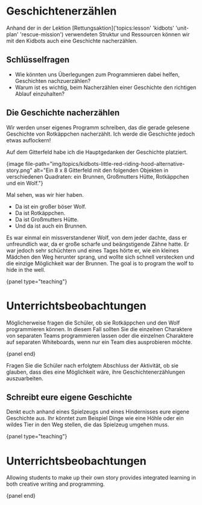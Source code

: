 # Geschichtenerzählen

Anhand der in der Lektion [Rettungsaktion]('topics:lesson' 'kidbots' 'unit-plan' 'rescue-mission') verwendeten Struktur und Ressourcen können wir mit den Kidbots auch eine Geschichte nacherzählen.

## Schlüsselfragen

- Wie könnten uns Überlegungen zum Programmieren dabei helfen, Geschichten nachzuerzählen?
- Warum ist es wichtig, beim Nacherzählen einer Geschichte den richtigen Ablauf einzuhalten?

## Die Geschichte nacherzählen

Wir werden unser eigenes Programm schreiben, das die gerade gelesene Geschichte von Rotkäppchen nacherzählt. Ich werde die Geschichte jedoch etwas auflockern!

Auf dem Gitterfeld habe ich die Hauptgedanken der Geschichte platziert.

{image file-path="img/topics/kidbots-little-red-riding-hood-alternative-story.png" alt="Ein 8 x 8 Gitterfeld mit den folgenden Objekten in verschiedenen Quadraten: ein Brunnen, Großmutters Hütte, Rotkäppchen und ein Wolf."}

Mal sehen, was wir hier haben.

- Da ist ein großer böser Wolf.
- Da ist Rotkäppchen.
- Da ist Großmutters Hütte.
- Und da ist auch ein Brunnen.

Es war einmal ein missverstandener Wolf, von dem jeder dachte, dass er unfreundlich war, da er große scharfe und beängstigende Zähne hatte. Er war jedoch sehr schüchtern und eines Tages hörte er, wie ein kleines Mädchen den Weg herunter sprang, und wollte sich schnell verstecken und die einzige Möglichkeit war der Brunnen. The goal is to program the wolf to hide in the well.

{panel type="teaching"}

# Unterrichtsbeobachtungen

Möglicherweise fragen die Schüler, ob sie Rotkäppchen und den Wolf programmieren können. In diesem Fall sollten Sie die einzelnen Charaktere von separaten Teams programmieren lassen oder die einzelnen Charaktere auf separaten Whiteboards, wenn nur ein Team dies ausprobieren möchte.

{panel end}

Fragen Sie die Schüler nach erfolgtem Abschluss der Aktivität, ob sie glauben, dass dies eine Möglichkeit wäre, ihre Geschichtenerzählungen auszuarbeiten.

## Schreibt eure eigene Geschichte

Denkt euch anhand eines Spielzeugs und eines Hindernisses eure eigene Geschichte aus. Ihr könntet zum Beispiel Dinge wie eine Höhle oder ein wildes Tier in den Weg stellen, die das Spielzeug umgehen muss.

{panel type="teaching"}

# Unterrichtsbeobachtungen

Allowing students to make up their own story provides integrated learning in both creative writing and programming.

{panel end}